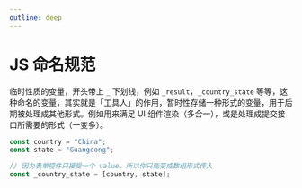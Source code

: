 ```yaml
---
outline: deep
---
```


# JS 命名规范

临时性质的变量，开头带上 `_` 下划线，例如 `_result`，`_country_state` 等等，这种命名的变量，其实就是「工具人」的作用，暂时性存储一种形式的变量，用于后期被处理成其他形式。例如用来满足 UI 组件渲染（多合一），或是处理成提交接口所需要的形式（一变多）。

```javascript
const country = "China";
const state = "Guangdong";

// 因为表单控件只接受一个 value，所以你只能变成数组形式传入
const _country_state = [country, state];
```
